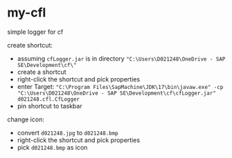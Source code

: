 # my-cfl
simple logger for cf

create shortcut:
- assuming `cfLogger.jar` is in directory `"C:\Users\D021248\OneDrive - SAP SE\Development\cf\"`
- create a shortcut
- right-click the shortcut and pick properties
- enter Target: `"C:\Program Files\SapMachine\JDK\17\bin\javaw.exe" -cp  "C:\Users\D021248\OneDrive - SAP SE\Development\cf\cfLogger.jar" d021248.cfl.CfLogger`
- pin shortcut to taskbar

change icon:
- convert `d021248.jpg` to `d021248.bmp`
- right-click the shortcut and pick properties
- pick `d021248.bmp` as icon
